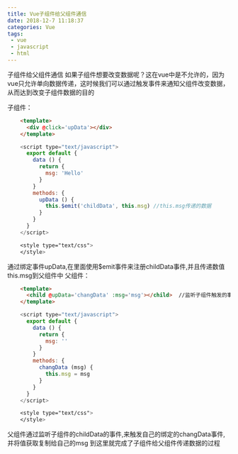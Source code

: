 ```yaml
---
title: Vue子组件给父组件通信
date: 2018-12-7 11:18:37
categories: Vue
tags:
 - vue
 - javascript
 - html
---
```


子组件给父组件通信
如果子组件想要改变数据呢？这在vue中是不允许的，因为vue只允许单向数据传递，这时候我们可以通过触发事件来通知父组件改变数据，从而达到改变子组件数据的目的<!-- more -->

子组件：
``` html
    <template>
      <div @click='upData'></div>  
    </template>
```
``` js
    <script type="text/javascript">
      export default {
        data () {
          return {
            msg: 'Hello'
          }
        }    
        methods: {
          upData () {
            this.$emit('childData', this.msg) //this.msg传递的数据
          }
        }
      }
    </script>
```
``` css
    <style type="text/css">
    </style>
```
通过绑定事件upData,在里面使用$emit事件来注册childData事件,并且传递数值this.msg到父组件中 
父组件：
``` html
    <template>
      <child @upData='changData' :msg='msg'></child>  //监听子组件触发的事件,然后调用change方法
    </template>
```
``` js
    <script type="text/javascript">
      export default {
        data () {
          return {
            msg: ''
          }
        }    
        methods: {
          changData (msg) {
            this.msg = msg
          }
        }
      }
    </script>
```
``` css
    <style type="text/css">
    </style>
```
父组件通过监听子组件的childData的事件,来触发自己的绑定的changData事件,并将值获取复制给自己的msg
到这里就完成了子组件给父组件传递数据的过程